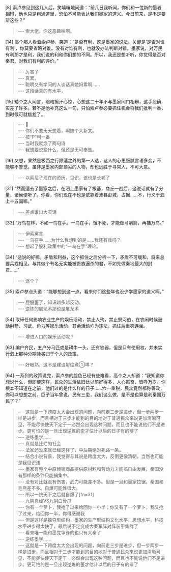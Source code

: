 
[8] 索卢参见到这几人后，笑嘻嘻地问道：“前几日我听闻，你们和一位新的墨者相辩，他也只是粗通道里，恐怕不可能表达我们墨家的道义。今日前来，是不是要辩这些？”
>--- 索大佬，你这恶趣味啊。<br>

[14] 高个那人看着索卢参，笑道：“是否有利，这是墨家的说法。关键是‘是否对谁有利’，你莫要省略对谁。没有对谁有利，也就没办法判断对错。墨家说，对万民有利那才是利，我们说的利和你们想的不同。所以，我还是想听听，你觉得是否对秦君、对我们有利的评价。”
>--- 厉害了<br>
>--- 真累。<br>
>--- 聪明又有学问的人谈话真她妈累啊……<br>
>--- 这段话真的有水平，<br>

[15] 矮个之人闻言，暗暗擦汗心惊，心想这二十年不与墨家同门相辩，这手段确实差了许多。若不是他补充这么一句，只怕索卢参必要抓住机会将我们批判一番，到时候可就尴尬了。
>--- 🐶<br>
>--- 你们不要天天想着，啊搞个大新文。<br>
>--- 按“P”判一番<br>
>--- 当时我就念了两句诗<br>
>--- 我想要说些什么，但还是无可奉告。<br>

[16] 又想，果然是极西之行除适之外的第一人选，这人的心思细腻言语多变，不能够不警觉。虽非是墨家内部顶尖的人物，却也远胜于寻常人，不可大意。
>--- 以索尼子现在的资历，见识，该也是长老了<br>

[31] “然而适去了墨家之后，在泗上墨家有了根基，商丘一战后，这说话就有了分量，诸侯便听了。你看，你们现在不也是依靠着沛县彭城，占据……不，行义于泗上十五国嘛。”
>--- 差点谁出大实话<br>

[33] “万鸟在林，不如一鸟在手。一鸟在手，饿不死，才能做弓削箭，再捕万鸟。”
>--- 伊索寓言<br>
>--- 一鸟在手……为什么我想到的是……我还有救吗？<br>
>--- 想起了股利政策中的“一鸟在手”理论。<br>

[34] “适说的好嘛，矛盾和利益，这个抓住之后分析一下，矛盾不可缓和，将来总要兵戎相见。与其做个有名无实能被贵族逼杀的君，不如先做秦地最大的封君……”
>--- 逐个？<br>

[35] 索卢参点头道：“能够想到这一点，看来你们这些年也没少学墨家的道义啊。”
>--- 屁股歪了，知识越多越反动。<br>
>--- 逆练的屠龙术那也是屠龙术<br>

[54] 取缔任何影响农业生产的娱乐活动，禁止人殉，禁止祭河伯，在农闲时候鼓励射箭、习武、角力等娱乐活动，其余活动均为违法，抓住后重罚连坐。
>--- 增进人口的娱乐活动呢？<br>

[63] 编户齐民，五户分马匹或是耕牛一头，还有铁器，但是只有使用权，并未实行泗上那种分期赎买归于个人的政策。
>--- 好眼熟，这不是建设射烩煮①咩？<br>

[64] 一系列的政策说完，索卢参的脸色已经有些难看，高个之人却道：“我知道你想说什么，但即便这样，民众的生活依旧比以前好得多，人心振奋，皆呼万岁。你根本不知道在之前，他们过的是什么样的日子……六一重税，民众竟然都称善政，你可以想想之前。巨子当年曾说，民有三患，我们这么做，是不是也算是利秦国万民了？”
>--- 这就是一下跨度太大会出现的问题，向前走三步是进步，但一步两步一样是进步，而且相对于三步才能到的目的地对于普通民众来说更加清晰可见，不能尽快使天下定于一必然会出现这种问题，而且也不能说他们不是进步。更可怕的是一旦出现逆炼的歪才估计以后的日子有的辩了<br>
>--- 逆练墨学……<br>
>--- 真就是比烂的社会<br>
>--- 法家还没来就已经这样了，中后期绝对死路一条。<br>
>--- 结合小说背景，我觉得与其说是跨度太大，反倒更像清朝，当然也可能是我见识浅<br>
>--- 墨家有整个中原倾销商品提供原材料和劳动力才能搞自由发展，秦国没有那样的条件只能搞集中。<br>
>--- 没有对比就没有伤害，武力可能差不多。但是一旦和墨家拉锯，秦国和毛熊差不多。自爆可能性很大。<br>
>--- 所以一统天下之后就自爆了[fn=31]<br>
>--- 九阴真经VS九阴白骨爪<br>
>--- 你有一个萝卜，我抢了过来给回你一小半；你又有了一个萝卜，我又抢了过来，给回你一半，你得感谢我<br>
>--- 但是这样是掠夺型结构，墨家的生产型结构文化水平，思想水平，科技水平进步得太快了，最后说不定变成大秦军阵对阵装甲集群了<br>
>--- 看来唯一能和墨党争锋的也只有大秦了<br>
>--- 逆练墨学……<br>
>--- 这就是一下跨度太大会出现的问题，向前走三步是进步，但一步两步一样是进步，而且相对于三步才能到的目的地对于普通民众来说更加清晰可见，不能尽快使天下定于一必然会出现这种问题，而且也不能说他们不是进步。更可怕的是一旦出现逆炼的歪才估计以后的日子有的辩了<br>
